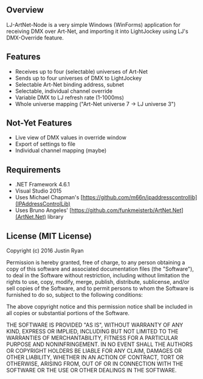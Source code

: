Overview
---
LJ-ArtNet-Node is a very simple Windows (WinForms) application for receiving DMX over Art-Net, and importing it into LightJockey using LJ's DMX-Override feature.

Features
---
  * Receives up to four (selectable) universes of Art-Net
  * Sends up to four universes of DMX to LightJockey
  * Selectable Art-Net binding address, subnet
  * Selectable, individual channel override
  * Variable DMX to LJ refresh rate (1-1000ms)
  * Whole universe mapping ("Art-Net universe 7 -> LJ universe 3")

Not-Yet Features
---
  * Live view of DMX values in override window
  * Export of settings to file
  * Individual channel mapping (maybe)

Requirements
---
  * .NET Framework 4.6.1
  * Visual Studio 2015
  * Uses Michael Chapman's [https://github.com/m66n/ipaddresscontrollib](IPAddressControlLib)
  * Uses Bruno Angeles' [https://github.com/funkmeisterb/ArtNet.Net](ArtNet.Net) library

License (MIT License)
---
Copyright (c) 2016 Justin Ryan

Permission is hereby granted, free of charge, to any person obtaining a copy of this software and associated documentation files (the "Software"), to deal in the Software without restriction, including without limitation the rights to use, copy, modify, merge, publish, distribute, sublicense, and/or sell copies of the Software, and to permit persons to whom the Software is furnished to do so, subject to the following conditions:

The above copyright notice and this permission notice shall be included in all copies or substantial portions of the Software.

THE SOFTWARE IS PROVIDED "AS IS", WITHOUT WARRANTY OF ANY KIND, EXPRESS OR IMPLIED, INCLUDING BUT NOT LIMITED TO THE WARRANTIES OF MERCHANTABILITY, FITNESS FOR A PARTICULAR PURPOSE AND NONINFRINGEMENT. IN NO EVENT SHALL THE AUTHORS OR COPYRIGHT HOLDERS BE LIABLE FOR ANY CLAIM, DAMAGES OR OTHER LIABILITY, WHETHER IN AN ACTION OF CONTRACT, TORT OR OTHERWISE, ARISING FROM, OUT OF OR IN CONNECTION WITH THE SOFTWARE OR THE USE OR OTHER DEALINGS IN THE SOFTWARE.